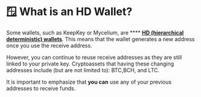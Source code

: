 # 🪟 What is an HD Wallet?

Some wallets, such as KeepKey or Mycelium, are \*\*\*\* [**HD (hierarchical deterministic) wallets**](https://en.bitcoin.it/wiki/Deterministic\_wallet). This means that the wallet generates a new address once you use the receive address.&#x20;

However, you can continue to reuse receive addresses as they are still linked to your private key. Cryptoassets that having these changing addresses include (but are not limited to): BTC,BCH, and LTC.

It is important to emphasize that **you can** use any of your previous addresses to receive funds.
